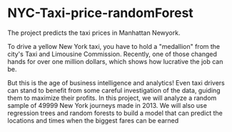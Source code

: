 # NYC-Taxi-price-randomForest
The project predicts the taxi prices in Manhattan Newyork.

To drive a yellow New York taxi, you have to hold a "medallion" from the city's Taxi and Limousine Commission. Recently, one of those changed hands for over one million dollars, which shows how lucrative the job can be.

But this is the age of business intelligence and analytics! Even taxi drivers can stand to benefit from some careful investigation of the data, guiding them to maximize their profits. In this project, we will analyze a random sample of 49999 New York journeys made in 2013. We will also use regression trees and random forests to build a model that can predict the locations and times when the biggest fares can be earned

